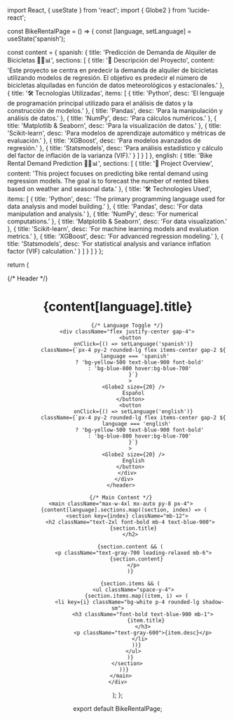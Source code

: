 import React, { useState } from 'react';
import { Globe2 } from 'lucide-react';

const BikeRentalPage = () => {
  const [language, setLanguage] = useState('spanish');

  const content = {
    spanish: {
      title: 'Predicción de Demanda de Alquiler de Bicicletas 🚴‍♂️📊',
      sections: [
        {
          title: '📝 Descripción del Proyecto',
          content: 'Este proyecto se centra en predecir la demanda de alquiler de bicicletas utilizando modelos de regresión. El objetivo es predecir el número de bicicletas alquiladas en función de datos meteorológicos y estacionales.'
        },
        {
          title: '🛠️ Tecnologías Utilizadas',
          items: [
            { title: 'Python', desc: 'El lenguaje de programación principal utilizado para el análisis de datos y la construcción de modelos.' },
            { title: 'Pandas', desc: 'Para la manipulación y análisis de datos.' },
            { title: 'NumPy', desc: 'Para cálculos numéricos.' },
            { title: 'Matplotlib & Seaborn', desc: 'Para la visualización de datos.' },
            { title: 'Scikit-learn', desc: 'Para modelos de aprendizaje automático y métricas de evaluación.' },
            { title: 'XGBoost', desc: 'Para modelos avanzados de regresión.' },
            { title: 'Statsmodels', desc: 'Para análisis estadístico y cálculo del factor de inflación de la varianza (VIF).' }
          ]
        }
      ]
    },
    english: {
      title: 'Bike Rental Demand Prediction 🚴‍♂️📊',
      sections: [
        {
          title: '📝 Project Overview',
          content: 'This project focuses on predicting bike rental demand using regression models. The goal is to forecast the number of rented bikes based on weather and seasonal data.'
        },
        {
          title: '🛠️ Technologies Used',
          items: [
            { title: 'Python', desc: 'The primary programming language used for data analysis and model building.' },
            { title: 'Pandas', desc: 'For data manipulation and analysis.' },
            { title: 'NumPy', desc: 'For numerical computations.' },
            { title: 'Matplotlib & Seaborn', desc: 'For data visualization.' },
            { title: 'Scikit-learn', desc: 'For machine learning models and evaluation metrics.' },
            { title: 'XGBoost', desc: 'For advanced regression modeling.' },
            { title: 'Statsmodels', desc: 'For statistical analysis and variance inflation factor (VIF) calculation.' }
          ]
        }
      ]
    }
  };

  return (
    <div className="min-h-screen bg-gray-50">
      {/* Header */}
      <header className="bg-blue-900 text-white py-6 px-4">
        <div className="max-w-4xl mx-auto">
          <h1 className="text-3xl font-bold text-center mb-6">
            {content[language].title}
          </h1>
          
          {/* Language Toggle */}
          <div className="flex justify-center gap-4">
            <button
              onClick={() => setLanguage('spanish')}
              className={`px-4 py-2 rounded-lg flex items-center gap-2 ${
                language === 'spanish' 
                  ? 'bg-yellow-500 text-blue-900 font-bold'
                  : 'bg-blue-800 hover:bg-blue-700'
              }`}
            >
              <Globe2 size={20} />
              Español
            </button>
            <button
              onClick={() => setLanguage('english')}
              className={`px-4 py-2 rounded-lg flex items-center gap-2 ${
                language === 'english'
                  ? 'bg-yellow-500 text-blue-900 font-bold'
                  : 'bg-blue-800 hover:bg-blue-700'
              }`}
            >
              <Globe2 size={20} />
              English
            </button>
          </div>
        </div>
      </header>

      {/* Main Content */}
      <main className="max-w-4xl mx-auto py-8 px-4">
        {content[language].sections.map((section, index) => (
          <section key={index} className="mb-12">
            <h2 className="text-2xl font-bold mb-4 text-blue-900">
              {section.title}
            </h2>
            
            {section.content && (
              <p className="text-gray-700 leading-relaxed mb-6">
                {section.content}
              </p>
            )}
            
            {section.items && (
              <ul className="space-y-4">
                {section.items.map((item, i) => (
                  <li key={i} className="bg-white p-4 rounded-lg shadow-sm">
                    <h3 className="font-bold text-blue-900 mb-1">
                      {item.title}
                    </h3>
                    <p className="text-gray-600">{item.desc}</p>
                  </li>
                ))}
              </ul>
            )}
          </section>
        ))}
      </main>
    </div>
  );
};

export default BikeRentalPage;

